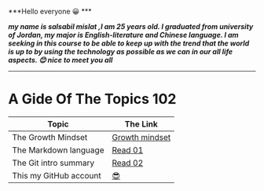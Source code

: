 ***Hello everyone 😀 ***

***my name is salsabil mislat ,I am 25 years old. I graduated from university of Jordan, my major is English-literature and Chinese language. 
I am seeking in this course to be able to keep up with the trend that the world is up to by using the technology as possible as we can in our all life aspects.
😊
nice to meet you all*** 

__________________

# A Gide Of The Topics 102


| Topic      | The Link |
| ----------- | ----------- |
| The Growth Mindset      | [Growth mindset](https://salsabilmislat.github.io/reading-notes/growthmindset)       |
| The Markdown language   | [Read 01](https://salsabilmislat.github.io/reading-notes/Read01)       |
| The Git intro summary | [Read 02](https://salsabilmislat.github.io/reading-notes/Read02) |
| This my GitHub account |[ 😎 ](https://github.com/salsabilmislat)  |
